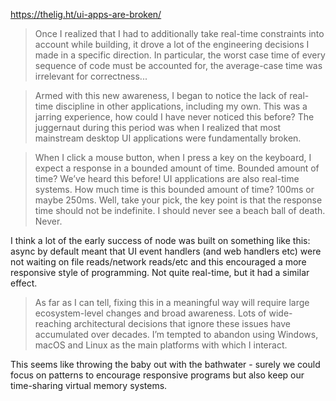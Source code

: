 https://thelig.ht/ui-apps-are-broken/

> Once I realized that I had to additionally take real-time constraints into account while building, it drove a lot of the engineering decisions I made in a specific direction. In particular, the worst case time of every sequence of code must be accounted for, the average-case time was irrelevant for correctness...

> Armed with this new awareness, I began to notice the lack of real-time discipline in other applications, including my own. This was a jarring experience, how could I have never noticed this before? The juggernaut during this period was when I realized that most mainstream desktop UI applications were fundamentally broken.

> When I click a mouse button, when I press a key on the keyboard, I expect a response in a bounded amount of time. Bounded amount of time? We’ve heard this before! UI applications are also real-time systems. How much time is this bounded amount of time? 100ms or maybe 250ms. Well, take your pick, the key point is that the response time should not be indefinite. I should never see a beach ball of death. Never.

I think a lot of the early success of node was built on something like this: async by default meant that UI event handlers (and web handlers etc) were not waiting on file reads/network reads/etc and this encouraged a more responsive style of programming. Not quite real-time, but it had a similar effect.

> As far as I can tell, fixing this in a meaningful way will require large ecosystem-level changes and broad awareness. Lots of wide-reaching architectural decisions that ignore these issues have accumulated over decades. I’m tempted to abandon using Windows, macOS and Linux as the main platforms with which I interact.

This seems like throwing the baby out with the bathwater - surely we could focus on patterns to encourage responsive programs but also keep our time-sharing virtual memory systems.